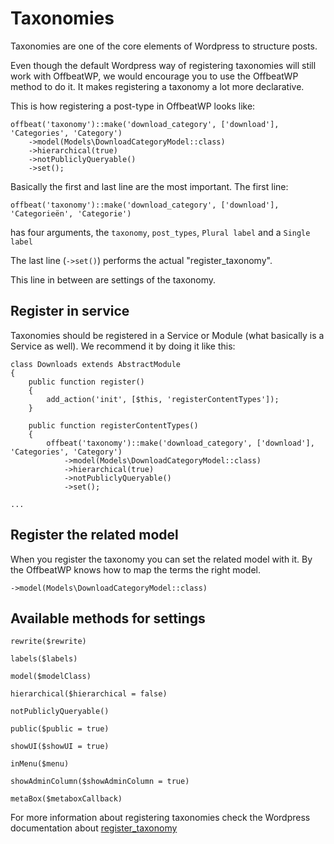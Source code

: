 # Taxonomies

Taxonomies are one of the core elements of Wordpress to structure posts. 

Even though the default Wordpress way of registering taxonomies will still work with OffbeatWP, we would encourage you to use the OffbeatWP method to do it. It makes registering a taxonomy a lot more declarative. 

This is how registering a post-type in OffbeatWP looks like:

```
offbeat('taxonomy')::make('download_category', ['download'], 'Categories', 'Category')
    ->model(Models\DownloadCategoryModel::class)
    ->hierarchical(true)
    ->notPubliclyQueryable()
    ->set();
```

Basically the first and last line are the most important. The first line:

`offbeat('taxonomy')::make('download_category', ['download'], 'Categorieën', 'Categorie')`

has four arguments, the `taxonomy`, `post_types`, `Plural label` and a `Single label`

The last line (`->set()`) performs the actual "register_taxonomy".

This line in between are settings of the taxonomy.

## Register in service

Taxonomies should be registered in a Service or Module (what basically is a Service as well). We recommend it by doing it like this:

```
class Downloads extends AbstractModule
{
    public function register()
    {
        add_action('init', [$this, 'registerContentTypes']);
    }

    public function registerContentTypes()
    {
        offbeat('taxonomy')::make('download_category', ['download'], 'Categories', 'Category')
            ->model(Models\DownloadCategoryModel::class)
            ->hierarchical(true)
            ->notPubliclyQueryable()
            ->set();

...
```

## Register the related model

When you register the taxonomy you can set the related model with it. By the OffbeatWP knows how to map the terms the right model.

`->model(Models\DownloadCategoryModel::class)`


## Available methods for settings

`rewrite($rewrite)`

`labels($labels)`

`model($modelClass)`

`hierarchical($hierarchical = false)`

`notPubliclyQueryable()`

`public($public = true)`

`showUI($showUI = true)`

`inMenu($menu)`

`showAdminColumn($showAdminColumn = true)`

`metaBox($metaboxCallback)`

For more information about registering taxonomies check the Wordpress documentation about [register_taxonomy](https://codex.wordpress.org/Function_Reference/register_taxonomy)


